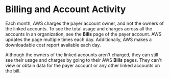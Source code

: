 # Billing and Account Activity<a name="useconsolidatedbilling-activity"></a>

Each month, AWS charges the payer account owner, and not the owners of the linked accounts\. To see the total usage and charges across all the accounts in an organization, see the **Bills** page of the payer account\. AWS updates the page multiple times each day\. Additionally, AWS makes a downloadable cost report available each day\.

Although the owners of the linked accounts aren't charged, they can still see their usage and charges by going to their AWS **Bills** pages\. They can't view or obtain data for the payer account or any other linked accounts on the bill\. 
